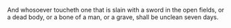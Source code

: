 And whosoever toucheth one that is slain with a sword in the open fields, or a dead body, or a bone of a man, or a grave, shall be unclean seven days.
